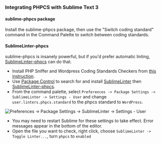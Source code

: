 ### Integrating PHPCS with Sublime Text 3
#### sublime-phpcs package
 Install the sublime-phpcs package, then use the "Switch coding standard" command in the Command Palette to switch between coding standards.
#### SublimeLinter-phpcs
 sublime-phpcs is insanely powerful, but if you'd prefer automatic linting, [SublimeLinter-phpcs](https://github.com/SublimeLinter/SublimeLinter-phpcs/) can do that.
 * Install PHP Sniffer and Wordpress Coding Standards Checkers from [this instruction](https://github.com/EvolableAsiaDevelopment/eva-operation-rule/blob/master/wp-php-coding-standards-PHP_CodeSniffer.md).
 * Use [Package Control](https://packagecontrol.io/) to search for and install [SublimeLinter](http://www.sublimelinter.com/) then [SublimeLinter-phpcs](https://github.com/SublimeLinter/SublimeLinter-phpcs/).
 * From the command palette, select `Preferences -> Package Settings -> SublimeLinter -> Settings - User` and change `user.linters.phpcs.standard` to the phpcs standard to `WordPress`.

 ![Preferences -> Package Settings -> SublimeLinter -> Settings - User](https://github.com/EvolableAsiaDevelopment/eva-operation-rule/blob/master/images/sublime-php-coding-integration-user-settings.jpg?raw=true)

 * You may need to restart Sublime for these settings to take effect. Error messages appear in the bottom of the editor.
 * Open the file you want to check, right click, choose `SublimeLinter -> Toggle Linter...`, turn `phpcs` to `enabled`
